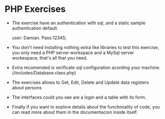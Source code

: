 # PHP Exercises
 - The exercise have an authentication with sql, and a static sample authentication default. 
 
    user: Damian. Pass:12345;

 - You don't need installing nothing extra like libraries to test this exercise, you only need a PHP server workspace and a MySql server workespace, that's all that you need.

 - Extra recomended is verificate sql configuration acording your machine. (/includes/Database.class.php)


 - The exercises allows to Get, Edit, Delete and Update data registers about persons
 - The interfaces could you see are a login and a table with its form.
 - Finally if you want to explore details about the functionality of code, you can read more about them in the documentacion inside itself.

